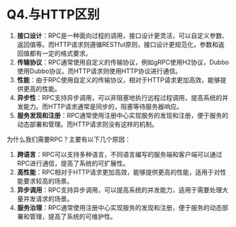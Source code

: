 # Q4.与HTTP区别

1. **接口设计**：RPC是一种面向过程的调用，接口设计更灵活，可以自定义参数、返回值等。而HTTP请求则遵循RESTful原则，接口设计更规范化，参数和返回值都有一定的格式要求。
2. **传输协议**：RPC通常使用自定义的传输协议，例如gRPC使用H2协议，Dubbo使用Dubbo协议。而HTTP请求则使用HTTP协议进行通信。
3. **性能**：由于RPC使用自定义的传输协议，相对于HTTP请求更加高效，能够提供更高的性能。
4. **异步性**：RPC支持异步调用，可以非阻塞地执行远程过程调用，提高系统的并发能力。而HTTP请求通常是同步的，阻塞等待服务器响应。
5. **服务发现和注册**：RPC通常使用注册中心实现服务的发现和注册，便于服务的动态部署和管理。而HTTP请求则没有这样的机制。

为什么我们需要RPC？主要有以下几个原因：

1. **跨语言**：RPC可以支持多种语言，不同语言编写的服务端和客户端可以通过RPC进行通信，提高了系统的可扩展性。
2. **高性能**：RPC相对于HTTP请求更加高效，能够提供更高的性能，适用于对性能要求较高的场景。
3. **异步调用**：RPC支持异步调用，可以提高系统的并发能力，适用于需要处理大量并发请求的场景。
4. **服务治理**：RPC通常使用注册中心实现服务的发现和注册，便于服务的动态部署和管理，提高了系统的可维护性。